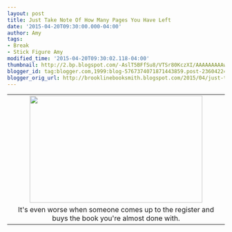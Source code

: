 ```yaml
---
layout: post
title: Just Take Note Of How Many Pages You Have Left
date: '2015-04-20T09:30:00.000-04:00'
author: Amy
tags:
- Break
- Stick Figure Amy
modified_time: '2015-04-20T09:30:02.118-04:00'
thumbnail: http://2.bp.blogspot.com/-AslT5BFfSu8/VTSr80KczXI/AAAAAAAAAwg/3jX-LxQkWnI/s72-c/Break.jpg
blogger_id: tag:blogger.com,1999:blog-5767374071871443859.post-2360422460637704408
blogger_orig_url: http://brooklinebooksmith.blogspot.com/2015/04/just-take-note-of-how-many-pages-you.html
---
```


<table align="center" cellpadding="0" cellspacing="0" class="tr-caption-container" style="margin-left: auto; margin-right: auto; text-align: center;"><tbody><tr><td style="text-align: center;"><a href="http://2.bp.blogspot.com/-AslT5BFfSu8/VTSr80KczXI/AAAAAAAAAwg/3jX-LxQkWnI/s1600/Break.jpg" imageanchor="1" style="margin-left: auto; margin-right: auto;"><img border="0" src="http://2.bp.blogspot.com/-AslT5BFfSu8/VTSr80KczXI/AAAAAAAAAwg/3jX-LxQkWnI/s1600/Break.jpg" height="248" width="400" /></a></td></tr><tr><td class="tr-caption" style="text-align: center;">It's even worse when someone comes up to the register and buys the book you're almost done with.</td></tr></tbody></table><br />